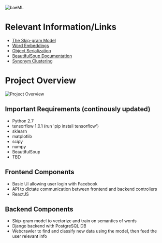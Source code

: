 ![baeML](https://i.imgur.com/rHwT8uD.png)

# Relevant Information/Links
+ [The Skip-gram Model](https://www.tensorflow.org/tutorials/word2vec)
+ [Word Embeddings](http://colah.github.io/posts/2014-07-NLP-RNNs-Representations/)
+ [Object Serialization](https://docs.python.org/2/library/pickle.html)
+ [BeautifulSoup Documentation](https://www.crummy.com/software/BeautifulSoup/bs3/documentation.html#Parsing%20HTML)
+ [Synonym Clustering](http://cs229.stanford.edu/proj2013/DaoKellerBejnood-AlternateEquivalentSubstitutes.pdf)

# Project Overview
![Project Overview](https://i.imgur.com/NZzHoOD.png)

## Important Requirements (continously updated)
+ Python 2.7
+ tensorflow 1.0.1 (run 'pip install tensorflow')
+ sklearn
+ matplotlib
+ scipy
+ numpy
+ BeautifulSoup
+ TBD

## Frontend Components
+ Basic UI allowing user login with Facebook
+ API to dictate communication between frontend and backend controllers
+ ReactJS

## Backend Components
+ Skip-gram model to vectorize and train on semantics of words
+ Django backend with PostgreSQL DB
+ Webcrawler to find and classify new data using the model, then feed the user relevant info


